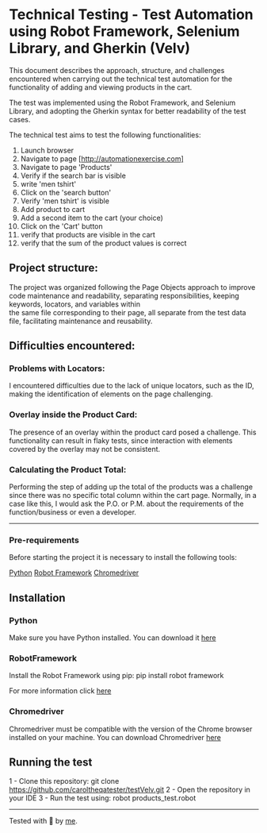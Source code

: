 # Technical Testing - Test Automation using Robot Framework, Selenium Library, and Gherkin (Velv)

This document describes the approach, structure, and challenges encountered when carrying out the technical test automation for the functionality of adding and viewing products in the cart. 

The test was implemented using the Robot Framework, and Selenium Library, and adopting the Gherkin syntax for better readability of the test cases.

The technical test aims to test the following functionalities:
1. Launch browser
2. Navigate to page [http://automationexercise.com]
3. Navigate to page 'Products'
4. Verify if the search bar is visible
5. write 'men tshirt'
6. Click on the 'search button'
7. Verify 'men tshirt' is visible
8. Add product to cart
9. Add a second item to the cart (your choice)
10. Click on the 'Cart' button
11. verify that products are visible in the cart
12. verify that the sum of the product values is correct

## Project structure:

The project was organized following the Page Objects approach to improve code maintenance and readability, separating responsibilities, keeping keywords, locators, and variables within  
the same file corresponding to their page, all separate from the test data file, facilitating maintenance and reusability.

## Difficulties encountered:

### Problems with Locators:
I encountered difficulties due to the lack of unique locators, such as the ID, making the identification of elements on the page challenging.

### Overlay inside the Product Card:
The presence of an overlay within the product card posed a challenge. This functionality can result in flaky tests, since interaction with elements covered by the overlay may not be 
consistent.

### Calculating the Product Total:
Performing the step of adding up the total of the products was a challenge since there was no specific total column within the cart page. Normally, in a case like this, I would ask the P.O. or P.M. about the requirements of the function/business or even a developer.

___

### Pre-requirements

Before starting the project it is necessary to install the following tools:

[Python](https://www.python.org/)
[Robot Framework](https://robotframework.org/)
[Chromedriver](https://sites.google.com/chromium.org/driver/)

## Installation

### Python

Make sure you have Python installed. You can download it [here](https://www.python.org/downloads/)

### RobotFramework

Install the Robot Framework using pip: pip install robot framework

For more information click [here](https://robotframework.org/?tab=1#getting-started)

### Chromedriver

Chromedriver must be compatible with the version of the Chrome browser installed on your machine. You can download Chromedriver [here](https://chromedriver.chromium.org/downloads)

## Running the test

1 - Clone this repository: git clone https://github.com/caroltheqatester/testVelv.git
2 - Open the repository in your IDE
3 - Run the test using: robot products_test.robot
___

Tested with 💚 by [me](https://www.linkedin.com/in/carolinebarbosavilar/).
